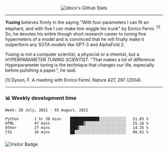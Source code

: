 <div align="center">
    <img align="center" src="https://github-readme-stats.vercel.app/api?username=idocx&show_icons=true&count_private=true&hide_border=true" alt="idocx's Github Stats"></img>
</div>

---

**Yuxing** believes firmly in the saying "With four parameters I can fit an elephant, and with five I can make him wiggle his trunk" by Enrico Fermi. <sup>[1]</sup> So, he devotes his entire though short research career to tuning five hypermeters of a model and is convinced that he will finally make it outperform any SOTA models like GPT-3 and AlphaFold 2.

Yuxing is not a computer scientist, a physicist or a chemist, but a *HYPERPARAMETER TUNING SCIENTIST*. "That makes a lot of difference. Hyperparameter tuning is the technique that changes our life, especially before pulishing a paper.", he said.

[1] Dyson, F. A meeting with Enrico Fermi. Nature 427, 297 (2004).


---

### 📊 Weekly development time
<!--START_SECTION:waka-->
```text
Week: 28 July, 2021 - 03 August, 2021

Python       1 hr 38 mins    █████████████░░░░░░░░░░░░   51.85 % 
HTML         47 mins         ██████▒░░░░░░░░░░░░░░░░░░   25.16 % 
Other        27 mins         ███▓░░░░░░░░░░░░░░░░░░░░░   14.35 % 
CSS          16 mins         ██░░░░░░░░░░░░░░░░░░░░░░░   08.61 % 
```
<!--END_SECTION:waka-->

### 

![Visitor Badge](https://visitor-badge.laobi.icu/badge?page_id=idocx.idocx)